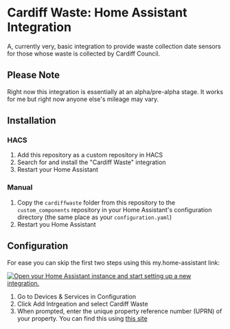 # Cardiff Waste: Home Assistant Integration

A, currently very, basic integration to provide waste collection date sensors for those whose waste is collected by Cardiff Council.

## Please Note

Right now this integration is essentially at an alpha/pre-alpha stage. It works for me but right now anyone else's mileage may vary.

## Installation

### HACS

1. Add this repository as a custom repository in HACS
2. Search for and install the "Cardiff Waste" integration
3. Restart your Home Assistant

### Manual 

1. Copy the `cardiffwaste` folder from this repository to the `custom_components` repository in your Home Assistant's configuration directory (the same place as your `configuration.yaml`)
2. Restart you Home Assistant

## Configuration

For ease you can skip the first two steps using this my.home-assistant link:

[![Open your Home Assistant instance and start setting up a new integration.](https://my.home-assistant.io/badges/config_flow_start.svg)](https://my.home-assistant.io/redirect/config_flow_start/?domain=cardiffwaste)

1. Go to Devices & Services in Configuration
2. Click Add Intrgeation and select Cardiff Waste
3. When prompted, enter the unique property reference number (UPRN) of your property. You can find this using [this site](https://www.findmyaddress.co.uk/search)
